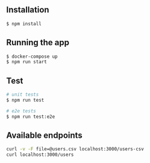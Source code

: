 ## Installation

```bash
$ npm install
```

## Running the app

```bash
$ docker-compose up
$ npm run start
```

## Test

```bash
# unit tests
$ npm run test

# e2e tests
$ npm run test:e2e
```

## Available endpoints

```bash
curl -v -F file=@users.csv localhost:3000/users-csv
curl localhost:3000/users
```
